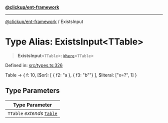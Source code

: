 [**@clickup/ent-framework**](../README.md)

***

[@clickup/ent-framework](../globals.md) / ExistsInput

# Type Alias: ExistsInput\<TTable\>

> **ExistsInput**\<`TTable`\>: [`Where`](Where.md)\<`TTable`\>

Defined in: [src/types.ts:326](https://github.com/clickup/ent-framework/blob/master/src/types.ts#L326)

Table -> { f: 10, [$or]: [ { f2: "a }, { f3: "b""} ], $literal: ["x=?", 1] }

## Type Parameters

| Type Parameter |
| ------ |
| `TTable` *extends* [`Table`](Table.md) |
